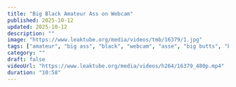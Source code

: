 ```yaml
---
title: "Big Black Amateur Ass on Webcam"
published: 2025-10-12
updated: 2025-10-12
description: ""
image: "https://www.leaktube.org/media/videos/tmb/16379/1.jpg"
tags: ["amateur", "big ass", "black", "webcam", "asse", "big butts", "black ebony", "nice", "nice ass", "nicely"]
category: ""
draft: false
videoUrl: "https://www.leaktube.org/media/videos/h264/16379_480p.mp4"
duration: "10:58"
---
```


